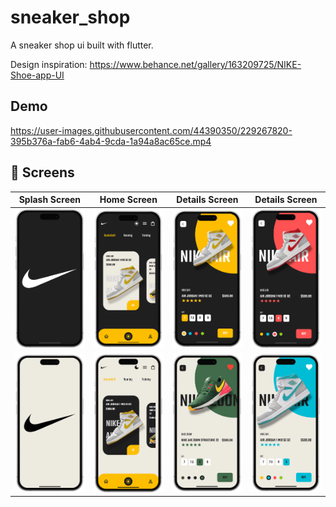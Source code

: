 # sneaker_shop


A sneaker shop ui built with flutter.

Design inspiration: https://www.behance.net/gallery/163209725/NIKE-Shoe-app-UI

## Demo

https://user-images.githubusercontent.com/44390350/229267820-395b376a-fab6-4ab4-9cda-1a94a8ac65ce.mp4

## :iphone: Screens

Splash Screen | Home Screen | Details Screen | Details Screen |
:----------:|:-------------:|:--------------:|:--------------:|
![](./readme_files/sneaker_dark_1.png) | ![](./readme_files/sneaker_dark_2.png) | ![](./readme_files/sneaker_dark_3.png) | ![](./readme_files/sneaker_dark_4.png)
![](./readme_files/sneaker_light_1.png) | ![](./readme_files/sneaker_light_2.png) | ![](./readme_files/sneaker_light_3.png) | ![](./readme_files/sneaker_light_4.png)
